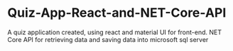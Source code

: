 # Quiz-App-React-and-NET-Core-API
A quiz application created, using react and material UI for front-end. NET Core API for retrieving data and saving data into microsoft sql server
